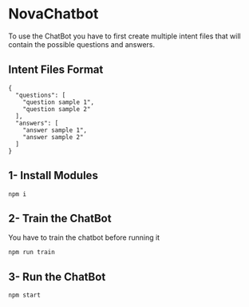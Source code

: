 # NovaChatbot

To use the ChatBot you have to first create multiple intent files that will contain the possible questions and answers.

## Intent Files Format

```
{
  "questions": [
    "question sample 1",
    "question sample 2"
  ],
  "answers": [
    "answer sample 1",
    "answer sample 2"
  ]
}
```

## 1- Install Modules

`npm i`

## 2- Train the ChatBot

You have to train the chatbot before running it

`npm run train`

## 3- Run the ChatBot

`npm start`
